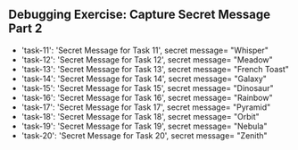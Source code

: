 ## Debugging Exercise: Capture Secret Message Part 2
- 'task-11': 'Secret Message for Task 11', secret message= "Whisper"
- 'task-12': 'Secret Message for Task 12', secret message= "Meadow"
- 'task-13': 'Secret Message for Task 13', secret message= "French Toast"
- 'task-14': 'Secret Message for Task 14', secret message= "Galaxy"
- 'task-15': 'Secret Message for Task 15', secret message= "Dinosaur"
- 'task-16': 'Secret Message for Task 16', secret message= "Rainbow"
- 'task-17': 'Secret Message for Task 17', secret message= "Pyramid"
- 'task-18': 'Secret Message for Task 18', secret message= "Orbit"
- 'task-19': 'Secret Message for Task 19', secret message= "Nebula"
- 'task-20': 'Secret Message for Task 20', secret message= "Zenith"